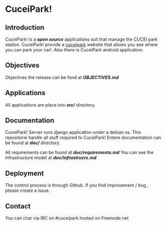 [cuceipark]:208.94.246.182

# CuceiPark!

## Introduction
CuceiPark! is a **_open source_** applications suit that manage the CUCEI park station.
CuceiPark! provide a [cuceipark] website that allows you see where you can park your car!.
Also  there is CuceiPark android application.

## Objectives
Objectives the release can be fond at ***OBJECTIVES.md***

## Applications
All applications are place into  ***src/*** directory.

## Documentation
CuceiPark! Server runs django application under a debian os.
This repositorie  handle all stuff required to CuceiPark!
Entere documentation can be found at ***doc/*** directory.

All requirements can be found at ***doc/requirements.md***
You can see the infrastructure model at ***doc/infrastrucre.md***

## Deployment 
The control process is through Github.
If you find improvement / bug , please create a issue.

## Contact
You can char via IRC on #cuceipark hosted on Freenode.net

